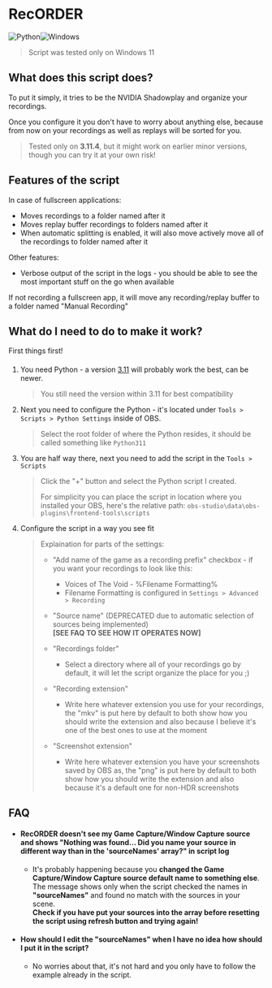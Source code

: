 # RecORDER

![Python](https://img.shields.io/badge/python-3670A0?style=for-the-badge&logo=python&logoColor=ffdd54)![Windows](https://img.shields.io/badge/Windows-0078D6?style=for-the-badge&logo=windows&logoColor=white)

> Script was tested only on Windows 11

## What does this script does?
To put it simply, it tries to be the NVIDIA Shadowplay and organize your recordings.

Once you configure it you don't have to worry about anything else, because from now on your recordings as well as replays will be sorted for you.


> Tested only on **3.11.4**, but it might work on earlier minor versions, though you can try it at your own risk!

## Features of the script
In case of fullscreen applications:
- Moves recordings to a folder named after it
- Moves replay buffer recordings to folders named after it
- When automatic splitting is enabled, it will also move actively move all of the recordings to folder named after it

Other features:
- Verbose output of the script in the logs - you should be able to see the most important stuff on the go when available

If not recording a fullscreen app, it will move any recording/replay buffer to a folder named "Manual Recording"


## What do I need to do to make it work?
First things first!
####
1. You need Python - a version [3.11](https://www.python.org/downloads/release/python-3110/) will probably work the best, can be newer.
   > You still need the version within 3.11 for best compatibility
2. Next you need to configure the Python - it's located under `Tools > Scripts > Python Settings` inside of OBS.
   > Select the root folder of where the Python resides, it should be called something like `Python311`
3. You are half way there, next you need to add the script in the `Tools > Scripts`
   > Click the "+" button and select the Python script I created.
   > 
   > For simplicity you can place the script in location where you installed your OBS, here's the relative path: `obs-studio\data\obs-plugins\frontend-tools\scripts`
4. Configure the script in a way you see fit
   > Explaination for parts of the settings:
   > - "Add name of the game as a recording prefix" checkbox - if you want your recordings to look like this:
   >     - Voices of The Void - %Filename Formatting%
   >     - Filename Formatting is configured in `Settings > Advanced > Recording`
   > - "Source name" (DEPRECATED due to automatic selection of sources being implemented) <br>**[SEE FAQ TO SEE HOW IT OPERATES NOW]**
   >   
   >
   >
   > - "Recordings folder"
   >     - Select a directory where all of your recordings go by default, it will let the script organize the place for you ;)
   > - "Recording extension"
   >     - Write here whatever extension you use for your recordings, the "mkv" is put here by default to both show how you should write the extension and also because I believe it's one of the best ones to use at the moment  
   > - "Screenshot extension"
   >     - Write here whatever extension you have your screenshots saved by OBS as, the "png" is put here by default to both show how you should write the extension and also because it's a default one for non-HDR screenshots 


## FAQ

   - #### RecORDER doesn't see my Game Capture/Window Capture source and shows "Nothing was found... Did you name your source in different way than in the 'sourceNames' array?" in script log
      - It's probably happening because you **changed the Game Capture/Window Capture source default name to something else**. <br> 
      The message shows only when the script checked the names in **"sourceNames"** and found no match with the sources in your scene.<br>
      **Check if you have put your sources into the array before resetting the script using refresh button and trying again!**

   - #### How should I edit the "sourceNames" when I have no idea how should I put it in the script?
      - No worries about that, it's not hard and you only have to follow the example already in the script.